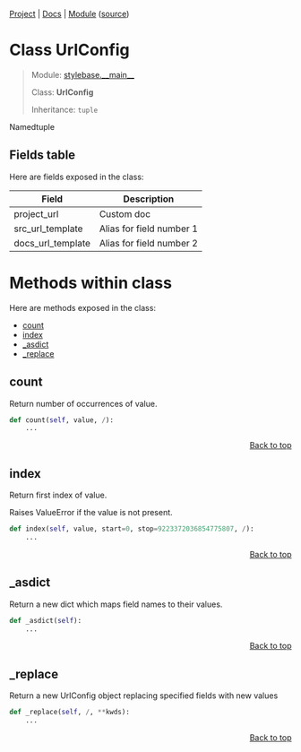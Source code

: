 [Project](https://github.com/pyrustic/stylebase#readme) | [Docs](https://github.com/pyrustic/stylebase/blob/master/docs/README.md) | [Module](https://github.com/pyrustic/stylebase/blob/master/docs/modules/stylebase/__main__/README.md) ([source](https://github.com/pyrustic/stylebase/blob/master/stylebase/__main__.py))

# Class UrlConfig
> Module: [stylebase.\_\_main\_\_](https://github.com/pyrustic/stylebase/blob/master/docs/modules/stylebase/__main__/README.md)
>
> Class: **UrlConfig**
>
> Inheritance: `tuple`

Namedtuple

## Fields table
Here are fields exposed in the class:

| Field | Description |
| --- | --- |
| project\_url | Custom doc |
| src\_url\_template | Alias for field number 1 |
| docs\_url\_template | Alias for field number 2 |

# Methods within class
Here are methods exposed in the class:
- [count](#count)
- [index](#index)
- [\_asdict](#_asdict)
- [\_replace](#_replace)

## count
Return number of occurrences of value.

```python
def count(self, value, /):
    ...
```

<p align="right"><a href="#methods-within-urlconfig">Back to top</a></p>

## index
Return first index of value.

Raises ValueError if the value is not present.

```python
def index(self, value, start=0, stop=9223372036854775807, /):
    ...
```

<p align="right"><a href="#methods-within-urlconfig">Back to top</a></p>

## \_asdict
Return a new dict which maps field names to their values.

```python
def _asdict(self):
    ...
```

<p align="right"><a href="#methods-within-urlconfig">Back to top</a></p>

## \_replace
Return a new UrlConfig object replacing specified fields with new values

```python
def _replace(self, /, **kwds):
    ...
```

<p align="right"><a href="#methods-within-urlconfig">Back to top</a></p>
